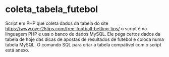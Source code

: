 # coleta_tabela_futebol
Script em PHP que coleta dados da tabela do site https://www.over25tips.com/free-football-betting-tips/
o script é na linguagem PHP e usa o banco de dados MySQL. Ele pega certos dados da tabela de hoje das dicas de apostas de resultados de futebol e coloca numa tabela MySQL. O comando SQL para criar a tabela compatível com o script está anexo.
